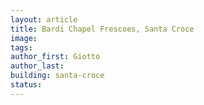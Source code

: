 ```yaml
---
layout: article
title: Bardi Chapel Frescoes, Santa Croce 
image:
tags:
author_first: Giotto
author_last:
building: santa-croce
status: 
---
```


